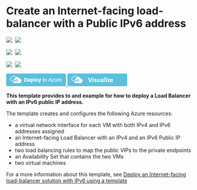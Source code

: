 # Create an Internet-facing load-balancer with a Public IPv6 address

<IMG SRC="https://azbotstorage.blob.core.windows.net/badges/201-load-balancer-ipv6-create/PublicLastTestDate.svg" />&nbsp;
<IMG SRC="https://azbotstorage.blob.core.windows.net/badges/201-load-balancer-ipv6-create/PublicDeployment.svg" />&nbsp;

<IMG SRC="https://azbotstorage.blob.core.windows.net/badges/201-load-balancer-ipv6-create/FairfaxLastTestDate.svg" />&nbsp;
<IMG SRC="https://azbotstorage.blob.core.windows.net/badges/201-load-balancer-ipv6-create/FairfaxDeployment.svg" />&nbsp;

<IMG SRC="https://azbotstorage.blob.core.windows.net/badges/201-load-balancer-ipv6-create/BestPracticeResult.svg" />&nbsp;
<IMG SRC="https://azbotstorage.blob.core.windows.net/badges/201-load-balancer-ipv6-create/CredScanResult.svg" />&nbsp;

<a href="https://portal.azure.com/#create/Microsoft.Template/uri/https%3A%2F%2Fraw.githubusercontent.com%2FAzure%2Fazure-quickstart-templates%2Fmaster%2F201-load-balancer-ipv6-create%2Fazuredeploy.json" target="_blank">
    <img src="https://raw.githubusercontent.com/Azure/azure-quickstart-templates/master/1-CONTRIBUTION-GUIDE/images/deploytoazure.png"/>
</a>
<a href="http://armviz.io/#/?load=https%3A%2F%2Fraw.githubusercontent.com%2FAzure%2Fazure-quickstart-templates%2Fmaster%2F201-load-balancer-ipv6-create%2Fazuredeploy.json" target="_blank">
    <img src="https://raw.githubusercontent.com/Azure/azure-quickstart-templates/master/1-CONTRIBUTION-GUIDE/images/visualizebutton.png"/>
</a>

**This template provides to and example for how to deploy a Load Balancer with an IPv6 public IP address.**

The template creates and configures the following Azure resources:

- a virtual network interface for each VM with both IPv4 and IPv6 addresses assigned
- an Internet-facing Load Balancer with an IPv4 and an IPv6 Public IP address
- two load balancing rules to map the public VIPs to the private endpoints
- an Availability Set that contains the two VMs
- two virtual machines

For a more information about this template, see [Deploy an Internet-facing load-balancer solution with IPv6 using a template](https://azure.microsoft.com/documentation/articles/load-balancer-ipv6-internet-template/)
